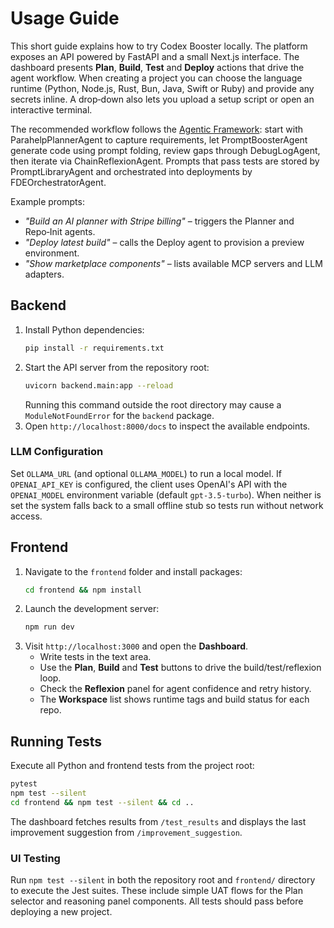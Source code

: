 # Usage Guide

This short guide explains how to try Codex Booster locally. The platform exposes
an API powered by FastAPI and a small Next.js interface. The dashboard
presents **Plan**, **Build**, **Test** and **Deploy** actions that drive the
agent workflow. When creating a project you can choose the language runtime
(Python, Node.js, Rust, Bun, Java, Swift or Ruby) and provide any secrets
inline. A drop‑down also lets you upload a setup script or open an interactive
terminal.

The recommended workflow follows the [Agentic Framework](agentic-framework.md):
start with ParahelpPlannerAgent to capture requirements, let PromptBoosterAgent
generate code using prompt folding, review gaps through DebugLogAgent, then
iterate via ChainReflexionAgent. Prompts that pass tests are stored by
PromptLibraryAgent and orchestrated into deployments by FDEOrchestratorAgent.

Example prompts:

- *"Build an AI planner with Stripe billing"* – triggers the Planner and Repo‑Init agents.
- *"Deploy latest build"* – calls the Deploy agent to provision a preview environment.
- *"Show marketplace components"* – lists available MCP servers and LLM adapters.


## Backend

1. Install Python dependencies:
   ```bash
   pip install -r requirements.txt
   ```
2. Start the API server from the repository root:
   ```bash
   uvicorn backend.main:app --reload
   ```
   Running this command outside the root directory may cause a
   `ModuleNotFoundError` for the `backend` package.
3. Open `http://localhost:8000/docs` to inspect the available endpoints.

### LLM Configuration

Set `OLLAMA_URL` (and optional `OLLAMA_MODEL`) to run a local model.
If `OPENAI_API_KEY` is configured, the client uses OpenAI's API with the
`OPENAI_MODEL` environment variable (default `gpt-3.5-turbo`). When neither is
set the system falls back to a small offline stub so tests run without network
access.

## Frontend

1. Navigate to the `frontend` folder and install packages:
   ```bash
   cd frontend && npm install
   ```
2. Launch the development server:
   ```bash
   npm run dev
   ```
3. Visit `http://localhost:3000` and open the **Dashboard**.
   - Write tests in the text area.
   - Use the **Plan**, **Build** and **Test** buttons to drive the
     build/test/reflexion loop.
   - Check the **Reflexion** panel for agent confidence and retry history.
   - The **Workspace** list shows runtime tags and build status for each repo.

## Running Tests

Execute all Python and frontend tests from the project root:

```bash
pytest
npm test --silent
cd frontend && npm test --silent && cd ..
```

The dashboard fetches results from `/test_results` and displays the last
improvement suggestion from `/improvement_suggestion`.

### UI Testing

Run `npm test --silent` in both the repository root and `frontend/` directory to
execute the Jest suites.  These include simple UAT flows for the Plan selector
and reasoning panel components.  All tests should pass before deploying a new
project.
